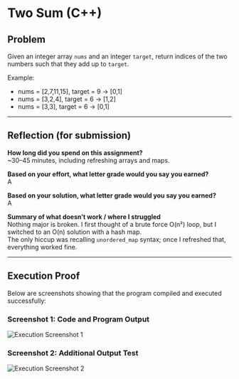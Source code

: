 # Two Sum (C++)

## Problem
Given an integer array `nums` and an integer `target`, return indices of the two numbers such that they add up to `target`.

Example:
- nums = [2,7,11,15], target = 9 → [0,1]
- nums = [3,2,4], target = 6 → [1,2]
- nums = [3,3], target = 6 → [0,1]

---

## Reflection (for submission)

**How long did you spend on this assignment?**  
~30–45 minutes, including refreshing arrays and maps.

**Based on your effort, what letter grade would you say you earned?**  
A  

**Based on your solution, what letter grade would you say you earned?**  
A  

**Summary of what doesn’t work / where I struggled**  
Nothing major is broken. I first thought of a brute force O(n²) loop, but I switched to an O(n) solution with a hash map.  
The only hiccup was recalling `unordered_map` syntax; once I refreshed that, everything worked fine.

---

## Execution Proof

Below are screenshots showing that the program compiled and executed successfully:

### Screenshot 1: Code and Program Output  
![Execution Screenshot 1](screenshot1.png)

### Screenshot 2: Additional Output Test  
![Execution Screenshot 2](screenshot2.png)
